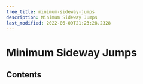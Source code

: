 ```yaml
---
tree_title: minimum-sideway-jumps
description: Minimum Sideway Jumps
last_modified: 2022-06-09T21:23:28.2328
---
```


# Minimum Sideway Jumps

## Contents
